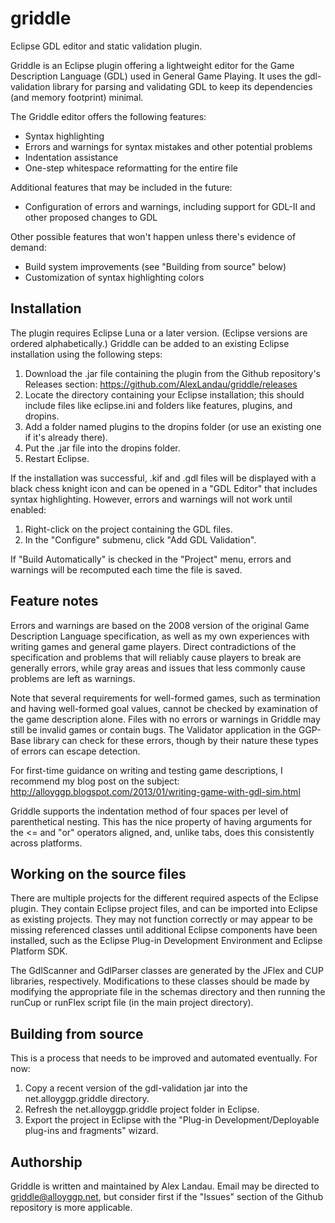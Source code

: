 # griddle
Eclipse GDL editor and static validation plugin.

Griddle is an Eclipse plugin offering a lightweight editor for the Game Description Language (GDL) used in General Game Playing. It uses the gdl-validation library for parsing and validating GDL to keep its dependencies (and memory footprint) minimal.

The Griddle editor offers the following features:

- Syntax highlighting
- Errors and warnings for syntax mistakes and other potential problems
- Indentation assistance
- One-step whitespace reformatting for the entire file

Additional features that may be included in the future:

- Configuration of errors and warnings, including support for GDL-II and other proposed changes to GDL

Other possible features that won't happen unless there's evidence of demand:

- Build system improvements (see "Building from source" below)
- Customization of syntax highlighting colors

Installation
------------

The plugin requires Eclipse Luna or a later version. (Eclipse versions are ordered alphabetically.) Griddle can be added to an existing Eclipse installation using the following steps:

1. Download the .jar file containing the plugin from the Github repository's Releases section: https://github.com/AlexLandau/griddle/releases
2. Locate the directory containing your Eclipse installation; this should include files like eclipse.ini and folders like features, plugins, and dropins.
3. Add a folder named plugins to the dropins folder (or use an existing one if it's already there).
4. Put the .jar file into the dropins folder.
5. Restart Eclipse.

If the installation was successful, .kif and .gdl files will be displayed with a black chess knight icon and can be opened in a "GDL Editor" that includes syntax highlighting. However, errors and warnings will not work until enabled:

1. Right-click on the project containing the GDL files.
2. In the "Configure" submenu, click "Add GDL Validation".

If "Build Automatically" is checked in the "Project" menu, errors and warnings will be recomputed each time the file is saved.

Feature notes
-------------

Errors and warnings are based on the 2008 version of the original Game Description Language specification, as well as my own experiences with writing games and general game players. Direct contradictions of the specification and problems that will reliably cause players to break are generally errors, while gray areas and issues that less commonly cause problems are left as warnings.

Note that several requirements for well-formed games, such as termination and having well-formed goal values, cannot be checked by examination of the game description alone. Files with no errors or warnings in Griddle may still be invalid games or contain bugs. The Validator application in the GGP-Base library can check for these errors, though by their nature these types of errors can escape detection.

For first-time guidance on writing and testing game descriptions, I recommend my blog post on the subject: http://alloyggp.blogspot.com/2013/01/writing-game-with-gdl-sim.html

Griddle supports the indentation method of four spaces per level of parenthetical nesting. This has the nice property of having arguments for the <= and "or" operators aligned, and, unlike tabs, does this consistently across platforms.

Working on the source files
---------------------------

There are multiple projects for the different required aspects of the Eclipse plugin. They contain Eclipse project files, and can be imported into Eclipse as existing projects. They may not function correctly or may appear to be missing referenced classes until additional Eclipse components have been installed, such as the Eclipse Plug-in Development Environment and Eclipse Platform SDK.

The GdlScanner and GdlParser classes are generated by the JFlex and CUP libraries, respectively. Modifications to these classes should be made by modifying the appropriate file in the schemas directory and then running the runCup or runFlex script file (in the main project directory).

Building from source
--------------------

This is a process that needs to be improved and automated eventually. For now:

1. Copy a recent version of the gdl-validation jar into the net.alloyggp.griddle directory.
2. Refresh the net.alloyggp.griddle project folder in Eclipse.
3. Export the project in Eclipse with the "Plug-in Development/Deployable plug-ins and fragments" wizard.

Authorship
----------

Griddle is written and maintained by Alex Landau. Email may be directed to griddle@alloyggp.net, but consider first if the "Issues" section of the Github repository is more applicable.
